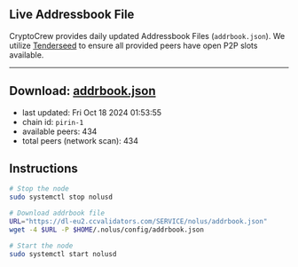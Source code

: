 ## Live Addressbook File

CryptoCrew provides daily updated Addressbook Files (`addrbook.json`). We utilize [Tenderseed](https://github.com/binaryholdings/tenderseed) to ensure all provided peers have open P2P slots available.

---
**Download: [addrbook.json](https://dl-eu2.ccvalidators.com/SERVICE/nolus/addrbook.json)**
---

- last updated: Fri Oct 18 2024 01:53:55
- chain id: `pirin-1`
- available peers: 434
- total peers (network scan): 434

## Instructions
```sh
# Stop the node
sudo systemctl stop nolusd

# Download addrbook file
URL="https://dl-eu2.ccvalidators.com/SERVICE/nolus/addrbook.json"
wget -4 $URL -P $HOME/.nolus/config/addrbook.json

# Start the node
sudo systemctl start nolusd
```
